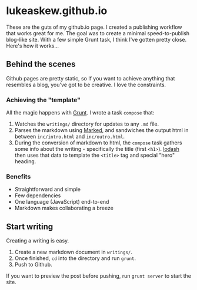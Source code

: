# lukeaskew.github.io

These are the guts of my github.io page. I created a publishing workflow that works great for me. The goal was to create a minimal speed-to-publish blog-like site. With a few simple Grunt task, I think I've gotten pretty close. Here's how it works...

## Behind the scenes

Github pages are pretty static, so If you want to achieve anything that resembles a blog, you've got to be creative. I love the constraints.

### Achieving the "template"

All the magic happens with [Grunt](https://npmjs.org/package/grunt). I wrote a task `compose` that:

1. Watches the `writings/` directory for updates to any `.md` file.
1. Parses the markdown using [Marked](https://npmjs.org/package/marked), and sandwiches the output html in between `inc/intro.html` and `inc/outro.html`.
1. During the conversion of markdown to html, the `compose` task gathers some info about the writing - specifically the title (first `<h1>`). [lodash](https://npmjs.org/package/lodash) then uses that data to template the `<title>` tag and special "hero" heading.

### Benefits

- Straightforward and simple
- Few dependencies
- One language (JavaScript) end-to-end
- Markdown makes collaborating a breeze


## Start writing

Creating a writing is easy.

1. Create a new markdown document in  `writings/`.
1. Once finished, `cd` into the directory and run `grunt`.
1. Push to Github.

If you want to preview the post before pushing, run `grunt server` to start the site.
